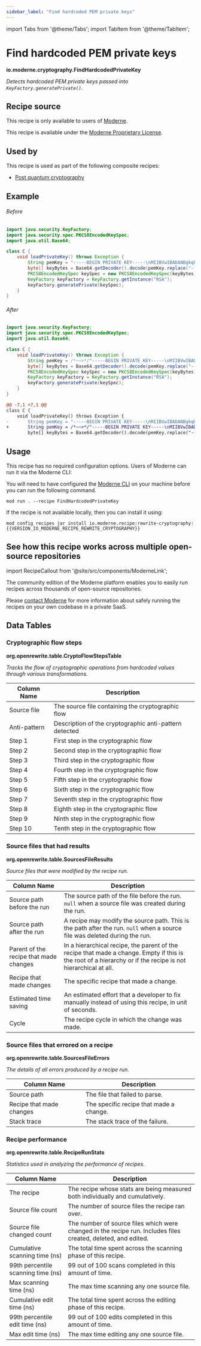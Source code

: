 ```yaml
---
sidebar_label: "Find hardcoded PEM private keys"
---
```


import Tabs from '@theme/Tabs';
import TabItem from '@theme/TabItem';

# Find hardcoded PEM private keys

**io.moderne.cryptography.FindHardcodedPrivateKey**

_Detects hardcoded PEM private keys passed into `KeyFactory.generatePrivate()`._

## Recipe source

This recipe is only available to users of [Moderne](https://docs.moderne.io/).


This recipe is available under the [Moderne Proprietary License](https://docs.moderne.io/licensing/overview).


## Used by

This recipe is used as part of the following composite recipes:

* [Post quantum cryptography](/recipes/cryptography/postquantumcryptography.md)

## Example


<Tabs groupId="beforeAfter">
<TabItem value="java" label="java">


###### Before
```java
import java.security.KeyFactory;
import java.security.spec.PKCS8EncodedKeySpec;
import java.util.Base64;

class C {
    void loadPrivateKey() throws Exception {
        String pemKey = "-----BEGIN PRIVATE KEY-----\nMIIBVwIBADANBgkqhkiG9w0BAQEFAASCAT8wggE7AgEAAkEA...";
        byte[] keyBytes = Base64.getDecoder().decode(pemKey.replace("-----BEGIN PRIVATE KEY-----", "").replace("-----END PRIVATE KEY-----", "").replace("\n", ""));
        PKCS8EncodedKeySpec keySpec = new PKCS8EncodedKeySpec(keyBytes);
        KeyFactory keyFactory = KeyFactory.getInstance("RSA");
        keyFactory.generatePrivate(keySpec);
    }
}
```

###### After
```java
import java.security.KeyFactory;
import java.security.spec.PKCS8EncodedKeySpec;
import java.util.Base64;

class C {
    void loadPrivateKey() throws Exception {
        String pemKey = /*~~>*/"-----BEGIN PRIVATE KEY-----\nMIIBVwIBADANBgkqhkiG9w0BAQEFAASCAT8wggE7AgEAAkEA...";
        byte[] keyBytes = Base64.getDecoder().decode(pemKey.replace("-----BEGIN PRIVATE KEY-----", "").replace("-----END PRIVATE KEY-----", "").replace("\n", ""));
        PKCS8EncodedKeySpec keySpec = new PKCS8EncodedKeySpec(keyBytes);
        KeyFactory keyFactory = KeyFactory.getInstance("RSA");
        keyFactory.generatePrivate(keySpec);
    }
}
```

</TabItem>
<TabItem value="diff" label="Diff" >

```diff
@@ -7,1 +7,1 @@
class C {
    void loadPrivateKey() throws Exception {
-       String pemKey = "-----BEGIN PRIVATE KEY-----\nMIIBVwIBADANBgkqhkiG9w0BAQEFAASCAT8wggE7AgEAAkEA...";
+       String pemKey = /*~~>*/"-----BEGIN PRIVATE KEY-----\nMIIBVwIBADANBgkqhkiG9w0BAQEFAASCAT8wggE7AgEAAkEA...";
        byte[] keyBytes = Base64.getDecoder().decode(pemKey.replace("-----BEGIN PRIVATE KEY-----", "").replace("-----END PRIVATE KEY-----", "").replace("\n", ""));
```
</TabItem>
</Tabs>


## Usage

This recipe has no required configuration options. Users of Moderne can run it via the Moderne CLI:
<Tabs groupId="projectType">


<TabItem value="moderne-cli" label="Moderne CLI">

You will need to have configured the [Moderne CLI](https://docs.moderne.io/user-documentation/moderne-cli/getting-started/cli-intro) on your machine before you can run the following command.

```shell title="shell"
mod run . --recipe FindHardcodedPrivateKey
```

If the recipe is not available locally, then you can install it using:
```shell
mod config recipes jar install io.moderne.recipe:rewrite-cryptography:{{VERSION_IO_MODERNE_RECIPE_REWRITE_CRYPTOGRAPHY}}
```
</TabItem>
</Tabs>

## See how this recipe works across multiple open-source repositories

import RecipeCallout from '@site/src/components/ModerneLink';

<RecipeCallout link="https://app.moderne.io/recipes/io.moderne.cryptography.FindHardcodedPrivateKey" />

The community edition of the Moderne platform enables you to easily run recipes across thousands of open-source repositories.

Please [contact Moderne](https://moderne.io/product) for more information about safely running the recipes on your own codebase in a private SaaS.
## Data Tables

<Tabs groupId="data-tables">
<TabItem value="org.openrewrite.table.CryptoFlowStepsTable" label="CryptoFlowStepsTable">

### Cryptographic flow steps
**org.openrewrite.table.CryptoFlowStepsTable**

_Tracks the flow of cryptographic operations from hardcoded values through various transformations._

| Column Name | Description |
| ----------- | ----------- |
| Source file | The source file containing the cryptographic flow |
| Anti-pattern | Description of the cryptographic anti-pattern detected |
| Step 1 | First step in the cryptographic flow |
| Step 2 | Second step in the cryptographic flow |
| Step 3 | Third step in the cryptographic flow |
| Step 4 | Fourth step in the cryptographic flow |
| Step 5 | Fifth step in the cryptographic flow |
| Step 6 | Sixth step in the cryptographic flow |
| Step 7 | Seventh step in the cryptographic flow |
| Step 8 | Eighth step in the cryptographic flow |
| Step 9 | Ninth step in the cryptographic flow |
| Step 10 | Tenth step in the cryptographic flow |

</TabItem>

<TabItem value="org.openrewrite.table.SourcesFileResults" label="SourcesFileResults">

### Source files that had results
**org.openrewrite.table.SourcesFileResults**

_Source files that were modified by the recipe run._

| Column Name | Description |
| ----------- | ----------- |
| Source path before the run | The source path of the file before the run. `null` when a source file was created during the run. |
| Source path after the run | A recipe may modify the source path. This is the path after the run. `null` when a source file was deleted during the run. |
| Parent of the recipe that made changes | In a hierarchical recipe, the parent of the recipe that made a change. Empty if this is the root of a hierarchy or if the recipe is not hierarchical at all. |
| Recipe that made changes | The specific recipe that made a change. |
| Estimated time saving | An estimated effort that a developer to fix manually instead of using this recipe, in unit of seconds. |
| Cycle | The recipe cycle in which the change was made. |

</TabItem>

<TabItem value="org.openrewrite.table.SourcesFileErrors" label="SourcesFileErrors">

### Source files that errored on a recipe
**org.openrewrite.table.SourcesFileErrors**

_The details of all errors produced by a recipe run._

| Column Name | Description |
| ----------- | ----------- |
| Source path | The file that failed to parse. |
| Recipe that made changes | The specific recipe that made a change. |
| Stack trace | The stack trace of the failure. |

</TabItem>

<TabItem value="org.openrewrite.table.RecipeRunStats" label="RecipeRunStats">

### Recipe performance
**org.openrewrite.table.RecipeRunStats**

_Statistics used in analyzing the performance of recipes._

| Column Name | Description |
| ----------- | ----------- |
| The recipe | The recipe whose stats are being measured both individually and cumulatively. |
| Source file count | The number of source files the recipe ran over. |
| Source file changed count | The number of source files which were changed in the recipe run. Includes files created, deleted, and edited. |
| Cumulative scanning time (ns) | The total time spent across the scanning phase of this recipe. |
| 99th percentile scanning time (ns) | 99 out of 100 scans completed in this amount of time. |
| Max scanning time (ns) | The max time scanning any one source file. |
| Cumulative edit time (ns) | The total time spent across the editing phase of this recipe. |
| 99th percentile edit time (ns) | 99 out of 100 edits completed in this amount of time. |
| Max edit time (ns) | The max time editing any one source file. |

</TabItem>

</Tabs>

